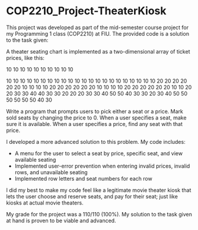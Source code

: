 # COP2210_Project-TheaterKiosk

This project was developed as part of the mid-semester course project for my Programming 1 class (COP2210) at FIU. The provided
code is a solution to the task given:

A theater seating chart is implemented as a two-dimensional array of ticket prices, like this:

10 10 10 10 10 10 10 10 10 10 

10 10 10 10 10 10 10 10 10 10 
10 10 10 10 10 10 10 10 10 10 
10 10 20 20 20 20 20 20 10 10 
10 10 20 20 20 20 20 20 10 10 
10 10 20 20 20 20 20 20 10 10 
20 20 30 30 40 40 30 30 20 20 
20 30 30 40 50 50 40 30 30 20 
30 40 50 50 50 50 50 50 40 30

Write a program that prompts users to pick either a seat or a price. Mark sold seats by changing the price to 0. When a user specifies a seat, make sure it is available. When a user specifies a price, find any seat with that price.


I developed a more advanced solution to this problem. My code includes:

- A menu for the user to select a seat by price, specific seat, and view available seating
- Implemented user-error prevention when entering invalid prices, invalid rows, and unavailable seating
- Implemented row letters and seat numbers for each row

I did my best to make my code feel like a legitimate movie theater kiosk that lets the user choose and reserve seats, and pay for their seat; just like kiosks at actual movie theaters.

My grade for the project was a 110/110 (100%). My solution to the task given at hand is proven to be viable and advanced.
